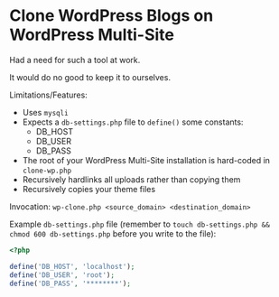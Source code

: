 Clone WordPress Blogs on WordPress Multi-Site
=============================================

Had a need for such a tool at work.

It would do no good to keep it to ourselves.

Limitations/Features:

* Uses `mysqli`
* Expects a `db-settings.php` file to `define()` some constants:
  * DB_HOST
  * DB_USER
  * DB_PASS
* The root of your WordPress Multi-Site installation is hard-coded in `clone-wp.php`
* Recursively hardlinks all uploads rather than copying them
* Recursively copies your theme files

Invocation: `wp-clone.php <source_domain> <destination_domain>`

Example `db-settings.php` file (remember to `touch db-settings.php && chmod 600 db-settings.php` before you write to the file):

```php
<?php

define('DB_HOST', 'localhost');
define('DB_USER', 'root');
define('DB_PASS', '********');
```
